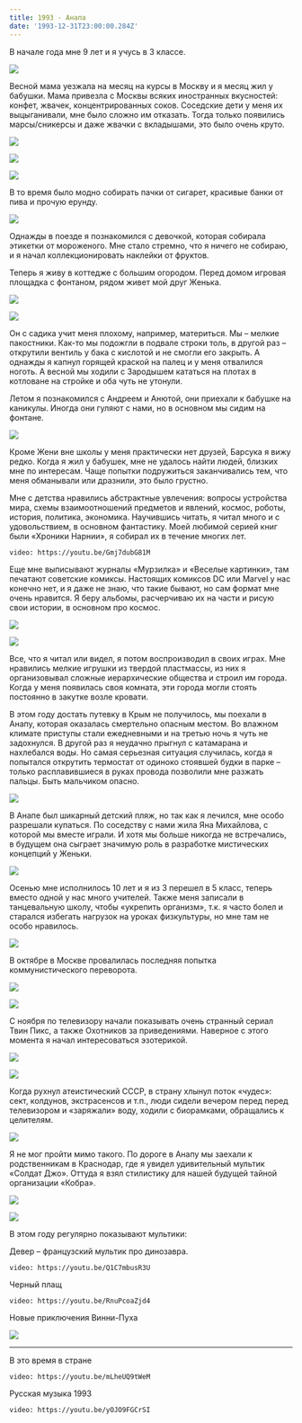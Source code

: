 ```yaml
---
title: 1993 - Анапа
date: '1993-12-31T23:00:00.284Z'
---
```


В начале года мне 9 лет и я учусь в 3 классе.

![](anapa93-02.jpg)

Весной мама уезжала на месяц на курсы в Москву и я месяц жил у бабушки. Мама привезла с Москвы всяких иностранных вкусностей: конфет, жвачек, концентрированных соков. Соседские дети у меня их выцыганивали, мне было сложно им отказать. Тогда только появились марсы/сникерсы и даже жвачки с вкладышами, это было очень круто. 

![](dop/bubbles.jpg)

![](dop/koukou.jpg)

![](dop/mars.jpg)

В то время было модно собирать пачки от сигарет, красивые банки от пива и прочую ерунду. 

![](dop/cigarettes.jpg)

Однажды в поезде я познакомился с девочкой, которая собирала этикетки от мороженого. Мне стало стремно, что я ничего не собираю, и я начал коллекционировать наклейки от фруктов.

Теперь я живу в коттедже с большим огородом. Перед домом игровая площадка с фонтаном, рядом живет мой друг Женька. 

![](dop/20170521_111757.jpg)

![](dop/20170521_112142.jpg)

Он с садика учит меня плохому, например, материться. Мы – мелкие пакостники. Как-то мы подожгли в подвале строки толь, в другой раз – открутили вентиль у бака с кислотой и не смогли его закрыть. А однажды я капнул горящей краской на палец и у меня отвалился ноготь. А весной мы ходили с Зародышем кататься на плотах в котловане на стройке и оба чуть не утонули. 

Летом я познакомился с Андреем и Анютой, они приехали к бабушке на каникулы. Иногда они гуляют с нами, но в основном мы сидим на фонтане. 

![](dop/20170521_111510.jpg)

Кроме Жени вне школы у меня практически нет друзей, Барсука я вижу редко. Когда я жил у бабушек, мне  не удалось найти людей, близких мне по интересам. Чаще попытки подружиться заканчивались тем, что меня обманывали или дразнили, это было грустно.

Мне с детства нравились абстрактные увлечения: вопросы устройства мира, схемы взаимоотношений предметов и явлений, космос, роботы, история, политика, экономика. Научившись читать, я читал много и с удовольствием, в основном фантастику. Моей любимой серией книг были «Хроники Нарнии», я собирал их в течение многих лет. 

`video: https://youtu.be/Gmj7dubG81M`

Еще мне выписывают журналы «Мурзилка» и «Веселые картинки», там печатают советские комиксы. Настоящих комиксов DC или Marvel у нас конечно нет, и я даже не знаю, что такие бывают, но сам формат мне очень нравится. Я беру альбомы, расчерчиваю их на части и рисую свои истории, в основном про космос.

![](dop/fun-pictures.jpg)

![](dop/comics1.jpg)

Все, что я читал или видел, я потом воспроизводил в своих играх. Мне нравились мелкие игрушки из твердой пластмассы, из них я организовывал сложные иерархические общества и строил им города. Когда у меня появилась своя комната, эти города могли стоять постоянно в закутке возле кровати.  
 
В этом году достать путевку в Крым не получилось, мы поехали в Анапу, которая оказалась смертельно опасным местом. Во влажном климате приступы стали ежедневными и на третью ночь я чуть не задохнулся. В другой раз я неудачно прыгнул с катамарана и нахлебался воды. Но самая серьезная ситуация случилась, когда я попытался открутить термостат от одиноко стоявшей будки в парке &ndash; только расплавившиеся в руках провода позволили мне разжать пальцы. Быть мальчиком опасно.

![](anapa93-01.jpg)

В Анапе был шикарный детский  пляж, но так как я лечился, мне особо разрешали купаться. По соседству с нами жила Яна Михайлова, с которой мы вместе играли. И хотя мы больше никогда не встречались, в будущем она сыграет значимую роль в разработке мистических концепций у Женьки.

![](dop/table-game1.jpg)
 
Осенью мне исполнилось 10 лет и я из 3 перешел в 5 класс, теперь вместо одной у нас много учителей. Также меня записали в танцевальную школу, чтобы «укрепить организм», т.к. я часто болел и старался избегать нагрузок на уроках физкультуры, но мне там не особо нравилось.

![](dance-1994-01.jpg)

В октябре в Москве провалилась последняя попытка коммунистического переворота.

![](dop/putch1.jpg)

![](dop/putch6.jpg)

С ноября по телевизору начали показывать очень странный сериал Твин Пикс, а также Охотников за приведениями. Наверное с этого момента я начал интересоваться эзотерикой.

![](dop/tweenpeaks.jpg)

![](dop/ghostbusters.jpg)

Когда рухнул атеистический CCCP, в страну хлынул поток «чудес»: сект, колдунов, экстрасенсов и т.п., люди сидели вечером перед перед телевизором и «заряжали» воду, ходили с биорамками, обращались к целителям. 

![](dop/chumak.jpg)

Я не мог пройти мимо такого. По дороге в Анапу мы заехали к родственникам в Краснодар, где я увидел удивительный мультик «Солдат Джо». Оттуда я взял стилистику для нашей будущей тайной организации «Кобра».

![](dop/cobra-commander.jpg)

![](dop/cobra-commander-film.jpg) 

В этом году регулярно показывают мультики:

Девер &ndash; французский мультик про динозавра.

`video: https://youtu.be/Q1C7mbusR3U`

Черный плащ

`video: https://youtu.be/RnuPcoaZjd4`

Новые приключения Винни-Пуха

![](dop/vinni.jpg)

---

В это время в стране

`video: https://youtu.be/mLheUQ9tWeM`

Русская музыка 1993

`video: https://youtu.be/yOJO9FGCrSI`

